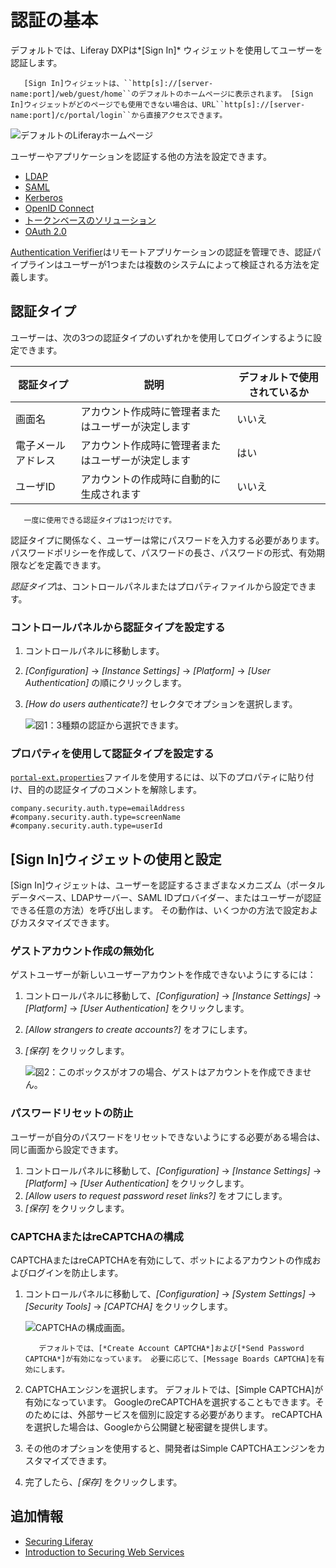# 認証の基本

デフォルトでは、Liferay DXPは*[Sign In]* ウィジェットを使用してユーザーを認証します。

``` note::
   [Sign In]ウィジェットは、``http[s]://[server-name:port]/web/guest/home``のデフォルトのホームページに表示されます。 [Sign In]ウィジェットがどのページでも使用できない場合は、URL``http[s]://[server-name:port]/c/portal/login``から直接アクセスできます。
```

![デフォルトのLiferayホームページ](./authentication-basics/images/01.png)

ユーザーやアプリケーションを認証する他の方法を設定できます。

  - [LDAP](../../users-and-permissions/connecting-to-a-user-directory/connecting-to-an-ldap-directory.md)
  - [SAML](./configuring-sso/authenticating-with-saml/saml-authentication-process-overview.md)
  - [Kerberos](./configuring-sso/authenticating-with-kerberos.md)
  - [OpenID Connect](./configuring-sso/using-openid-connect.md)
  - [トークンベースのソリューション](./configuring-sso/token-based-authentication.md)
  - [OAuth 2.0](../../headless-delivery/using_oauth2.rst)

[Authentication Verifier](./securing-web-services/using-authentication-verifiers.md)はリモートアプリケーションの認証を管理でき、認証パイプラインはユーザーが1つまたは複数のシステムによって検証される方法を定義します。

## 認証タイプ

ユーザーは、次の3つの認証タイプのいずれかを使用してログインするように設定できます。

| 認証タイプ     | 説明                        | デフォルトで使用されているか |
| --------- | ------------------------- | -------------- |
| 画面名       | アカウント作成時に管理者またはユーザーが決定します | いいえ            |
| 電子メールアドレス | アカウント作成時に管理者またはユーザーが決定します | はい             |
| ユーザID     | アカウントの作成時に自動的に生成されます      | いいえ            |

``` note::
   一度に使用できる認証タイプは1つだけです。
```

認証タイプに関係なく、ユーザーは常にパスワードを入力する必要があります。 パスワードポリシーを作成して、パスワードの長さ、パスワードの形式、有効期限などを定義できます。

*認証タイプ*は、コントロールパネルまたはプロパティファイルから設定できます。

### コントロールパネルから認証タイプを設定する

1.  コントロールパネルに移動します。

2.  *[Configuration]* → *[Instance Settings]* → *[Platform]* → *[User Authentication]* の順にクリックします。

3.  *[How do users authenticate?]* セレクタでオプションを選択します。

    ![図1：3種類の認証から選択できます。](./authentication-basics/images/03.png)

### プロパティを使用して認証タイプを設定する

[`portal-ext.properties`](https://learn.liferay.com/dxp/7.x/en/installation-and-upgrades/reference/portal-properties.html)ファイルを使用するには、以下のプロパティに貼り付け、目的の認証タイプのコメントを解除します。

``` properties
company.security.auth.type=emailAddress
#company.security.auth.type=screenName
#company.security.auth.type=userId
```

## [Sign In]ウィジェットの使用と設定

[Sign In]ウィジェットは、ユーザーを認証するさまざまなメカニズム（ポータルデータベース、LDAPサーバー、SAML IDプロバイダー、またはユーザーが認証できる任意の方法）を呼び出します。 その動作は、いくつかの方法で設定およびカスタマイズできます。

### ゲストアカウント作成の無効化

ゲストユーザーが新しいユーザーアカウントを作成できないようにするには：

1.  コントロールパネルに移動して、*[Configuration]* → *[Instance Settings]* → *[Platform]* → *[User Authentication]* をクリックします。

2.  *[Allow strangers to create accounts?]* をオフにします。

3.  *[保存]* をクリックします。

    ![図2：このボックスがオフの場合、ゲストはアカウントを作成できません。](./authentication-basics/images/04.png)

### パスワードリセットの防止

ユーザーが自分のパスワードをリセットできないようにする必要がある場合は、同じ画面から設定できます。

1.  コントロールパネルに移動して、*[Configuration]* → *[Instance Settings]* → *[Platform]* → *[User Authentication]* をクリックします。
2.  *[Allow users to request password reset links?]* をオフにします。
3.  *[保存]* をクリックします。

### CAPTCHAまたはreCAPTCHAの構成

CAPTCHAまたはreCAPTCHAを有効にして、ボットによるアカウントの作成およびログインを防止します。

1.  コントロールパネルに移動して、*[Configuration]* → *[System Settings]* → *[Security Tools]* → *[CAPTCHA]* をクリックします。

    ![CAPTCHAの構成画面。](./authentication-basics/images/02.png)

    ``` note::
       デフォルトでは、[*Create Account CAPTCHA*]および[*Send Password CAPTCHA*]が有効になっています。 必要に応じて、[Message Boards CAPTCHA]を有効にします。
    ```

2.  CAPTCHAエンジンを選択します。 デフォルトでは、[Simple CAPTCHA]が有効になっています。 GoogleのreCAPTCHAを選択することもできます。そのためには、外部サービスを個別に設定する必要があります。 reCAPTCHAを選択した場合は、Googleから公開鍵と秘密鍵を提供します。

3.  その他のオプションを使用すると、開発者はSimple CAPTCHAエンジンをカスタマイズできます。

4.  完了したら、*[保存]* をクリックします。

## 追加情報

  - [Securing Liferay](../securing-liferay.md)
  - [Introduction to Securing Web Services](./securing-web-services.md)
